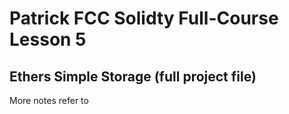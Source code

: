 # Patrick FCC Solidty Full-Course Lesson 5
## Ethers Simple Storage (full project file)

More notes refer to 